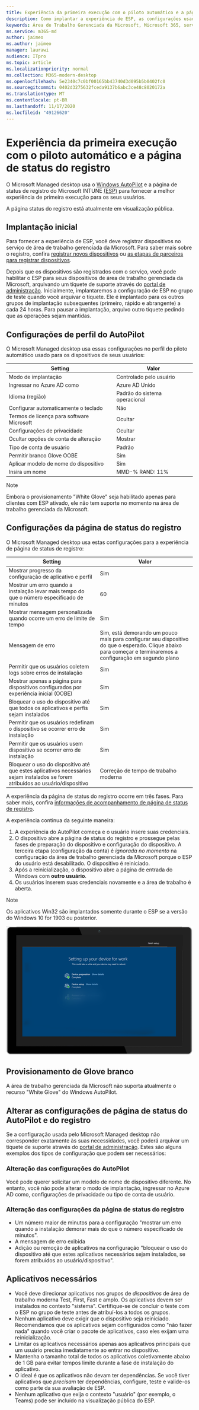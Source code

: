 ```yaml
---
title: Experiência da primeira execução com o piloto automático e a página de status do registro
description: Como implantar a experiência de ESP, as configurações usadas e as alterações de configuração
keywords: Área de Trabalho Gerenciada da Microsoft, Microsoft 365, serviço, documentação
ms.service: m365-md
author: jaimeo
ms.author: jaimeo
manager: laurawi
audience: ITpro
ms.topic: article
ms.localizationpriority: normal
ms.collection: M365-modern-desktop
ms.openlocfilehash: 5e2340c7c0bf00165bb43740d3d095b5b0402fc0
ms.sourcegitcommit: 0402d3275632fceda9137b6abc3ce48c8020172a
ms.translationtype: MT
ms.contentlocale: pt-BR
ms.lasthandoff: 11/17/2020
ms.locfileid: "49126620"
---
```

# <a name="first-run-experience-with-autopilot-and-the-enrollment-status-page"></a>Experiência da primeira execução com o piloto automático e a página de status do registro

O Microsoft Managed desktop usa o [Windows AutoPilot](https://docs.microsoft.com/windows/deployment/windows-autopilot/windows-autopilot) e a página de status de registro do Microsoft INTUNE [(ESP)](https://docs.microsoft.com/windows/deployment/windows-autopilot/enrollment-status) para fornecer a melhor experiência de primeira execução para os seus usuários.

A página status do registro está atualmente em visualização pública.

## <a name="initial-deployment"></a>Implantação inicial

Para fornecer a experiência de ESP, você deve registrar dispositivos no serviço de área de trabalho gerenciada da Microsoft. Para saber mais sobre o registro, confira [registrar novos dispositivos](../get-started/register-devices-self.md) ou [as etapas de parceiros para registrar dispositivos](../get-started/register-devices-partner.md).

Depois que os dispositivos são registrados com o serviço, você pode habilitar o ESP para seus dispositivos de área de trabalho gerenciada da Microsoft, arquivando um tíquete de suporte através do [portal de administração](https://portal.azure.com/). Inicialmente, implantaremos a configuração de ESP no grupo de teste quando você arquivar o tíquete. Ele é implantado para os outros grupos de implantação subsequentes (primeiro, rápido e abrangente) a cada 24 horas. Para pausar a implantação, arquivo outro tíquete pedindo que as operações sejam mantidas.

## <a name="autopilot-profile-settings"></a>Configurações de perfil do AutoPilot

O Microsoft Managed desktop usa essas configurações no perfil do piloto automático usado para os dispositivos de seus usuários:


|Setting  |Valor  |
|---------|---------|
|Modo de implantação |  Controlado pelo usuário       |
|Ingressar no Azure AD como     |  Azure AD Unido       |
|Idioma (região)     | Padrão do sistema operacional        |
|Configurar automaticamente o teclado     | Não        |
|Termos de licença para software Microsoft     |  Ocultar       |
|Configurações de privacidade     | Ocultar        |
|Ocultar opções de conta de alteração     | Mostrar        |
|Tipo de conta de usuário     |  Padrão       |
|Permitir branco Glove OOBE     |  Sim       |
|Aplicar modelo de nome do dispositivo     | Sim        |
|Insira um nome     | MMD-% RAND: 11%        |

> [!NOTE]
> Embora o provisionamento "White Glove" seja habilitado apenas para clientes com ESP ativado, ele não tem suporte no momento na área de trabalho gerenciada da Microsoft.

## <a name="enrollment-status-page-settings"></a>Configurações da página de status do registro

O Microsoft Managed desktop usa estas configurações para a experiência de página de status de registro:


|Setting  |Valor  |
|---------|---------|
|Mostrar progresso da configuração de aplicativo e perfil     | Sim        |
|Mostrar um erro quando a instalação levar mais tempo do que o número especificado de minutos     |  60       |
|Mostrar mensagem personalizada quando ocorre um erro de limite de tempo     |  Sim       |
|Mensagem de erro     | Sim, está demorando um pouco mais para configurar seu dispositivo do que o esperado. Clique abaixo para começar e terminaremos a configuração em segundo plano        |
|Permitir que os usuários coletem logs sobre erros de instalação     |  Sim       |
|Mostrar apenas a página para dispositivos configurados por experiência inicial (OOBE)     | Sim        |
|Bloquear o uso do dispositivo até que todos os aplicativos e perfis sejam instalados     |  Sim       |
|Permitir que os usuários redefinam o dispositivo se ocorrer erro de instalação     |  Sim       |
|Permitir que os usuários usem dispositivo se ocorrer erro de instalação     |  Sim       |
|Bloquear o uso do dispositivo até que estes aplicativos necessários sejam instalados se forem atribuídos ao usuário/dispositivo     |  Correção de tempo de trabalho moderna       |



A experiência da página de status do registro ocorre em três fases. Para saber mais, confira [informações de acompanhamento de página de status de registro](https://docs.microsoft.com/mem/intune/enrollment/windows-enrollment-status#enrollment-status-page-tracking-information).

A experiência continua da seguinte maneira:

1. A experiência do AutoPilot começa e o usuário insere suas credenciais.
2. O dispositivo abre a página de status do registro e prossegue pelas fases de preparação do dispositivo e configuração do dispositivo. A terceira etapa (configuração da conta) é *ignorada no momento* na configuração da área de trabalho gerenciada da Microsoft porque o ESP do usuário está desabilitado. O dispositivo é reiniciado.
3. Após a reinicialização, o dispositivo abre a página de entrada do Windows com **outro usuário**.
4. Os usuários inserem suas credenciais novamente e a área de trabalho é aberta.

> [!NOTE]
> Os aplicativos Win32 são implantados somente durante o ESP se a versão do Windows 10 for 1903 ou posterior.

![Página inicial da configuração do AutoPilot mostrando as fases "preparação do dispositivo" e "instalação do dispositivo".](../../media/mmd-autopilot-screenshot.png)

## <a name="white-glove-provisioning"></a>Provisionamento de Glove branco

A área de trabalho gerenciada da Microsoft não suporta atualmente o recurso "White Glove" do Windows AutoPilot.

## <a name="change-to-autopilot-and-enrollment-status-page-settings"></a>Alterar as configurações de página de status do AutoPilot e do registro

Se a configuração usada pelo Microsoft Managed desktop não corresponder exatamente às suas necessidades, você poderá arquivar um tíquete de suporte através do [portal de administração](https://portal.azure.com/). Estes são alguns exemplos dos tipos de configuração que podem ser necessários:

### <a name="autopilot-settings-change"></a>Alteração das configurações do AutoPilot

Você pode querer solicitar um modelo de nome de dispositivo diferente. No entanto, você não pode alterar o modo de implantação, ingressar no Azure AD como, configurações de privacidade ou tipo de conta de usuário.

### <a name="enrollment-status-page-settings-change"></a>Alteração das configurações da página de status do registro

- Um número maior de minutos para a configuração "mostrar um erro quando a instalação demorar mais do que o número especificado de minutos".
- A mensagem de erro exibida
- Adição ou remoção de aplicativos na configuração "bloquear o uso do dispositivo até que estes aplicativos necessários sejam instalados, se forem atribuídos ao usuário/dispositivo".

## <a name="required-applications"></a>Aplicativos necessários

- Você deve direcionar aplicativos nos grupos de *dispositivos* de área de trabalho moderna Test, First, Fast e amplo. Os aplicativos devem ser instalados no contexto "sistema". Certifique-se de concluir o teste com o ESP no grupo de teste antes de atribuí-los a todos os grupos.
- Nenhum aplicativo deve exigir que o dispositivo seja reiniciado. Recomendamos que os aplicativos sejam configurados como "não fazer nada" quando você criar o pacote de aplicativos, caso eles exijam uma reinicialização.
- Limitar os aplicativos necessários apenas aos aplicativos principais que um usuário precisa imediatamente ao entrar no dispositivo.
- Mantenha o tamanho total de todos os aplicativos coletivamente abaixo de 1 GB para evitar tempos limite durante a fase de instalação do aplicativo.
- O ideal é que os aplicativos não devam ter dependências. Se você tiver aplicativos que *precisam* ter dependências, configure, teste e valide-os como parte da sua avaliação de ESP.
- Nenhum aplicativo que exija o contexto "usuário" (por exemplo, o Teams) pode ser incluído na visualização pública do ESP.
